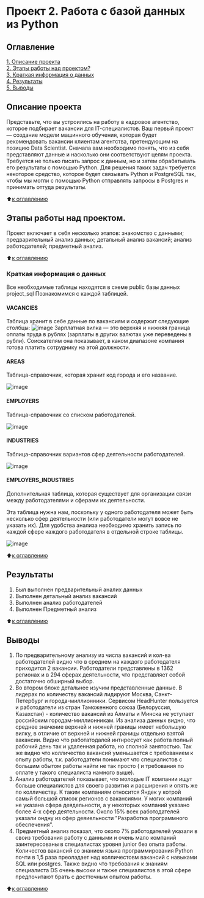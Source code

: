 # Проект 2. Работа с базой данных из Python

## Оглавление
[1. Описание проекта](https://github.com/igord21/Practice_DC/blob/main/Project_2/README.md#Описание-проекта)  
[2. Этапы работы над проектом?](https://github.com/igord21/Practice_DC/blob/main/Project_2/README.md#Этапы-работы-над-проектом)  
[3. Краткая информация о данных](https://github.com/igord21/Practice_DC/blob/main/Project_2/README.md#Краткая-информация-о-данных)  
[4. Результаты](https://github.com/igord21/Practice_DC/blob/main/Project_2/README.md#Результаты)    
[5. Выводы](https://github.com/igord21/Practice_DC/blob/main/Project_2/README.md#Выводы) 

## Описание проекта
Представьте, что вы устроились на работу в кадровое агентство, которое подбирает вакансии для IT-специалистов. Ваш первый проект — создание модели машинного обучения, которая будет рекомендовать вакансии клиентам агентства, претендующим на позицию Data Scientist. Сначала вам необходимо понять, что из себя представляют данные и насколько они соответствуют целям проекта. 
Требуется не только писать запрос к данным, но и затем обрабатывать его результаты с помощью Python. Для решения таких задач требуется некоторое средство, которое будет связывать Python и PostgreSQL так, чтобы мы могли с помощью Python отправлять запросы в Postgres и принимать оттуда результаты.

:arrow_up:[к оглавлению](https://github.com/igord21/Practice_DC/blob/main/Project_2/README.md#Оглавление)

## Этапы работы над проектом.
Проект включает в себя несколько этапов:
знакомство с данными;
предварительный анализ данных;
детальный анализ вакансий;
анализ работодателей;
предметный анализ.

:arrow_up:[к оглавлению](https://github.com/igord21/Practice_DC/blob/main/Project_2/README.md#Оглавление)

### Краткая информация о данных
Все необходимые таблицы находятся в схеме public базы данных project_sql
Познакомимся с каждой таблицей.

#### VACANCIES

Таблица хранит в себе данные по вакансиям и содержит следующие столбцы:
![image](https://user-images.githubusercontent.com/94748051/208470332-c1a354a8-c23d-41ce-90b5-78ac9bbe2116.png)
Зарплатная вилка — это верхняя и нижняя граница оплаты труда в рублях (зарплаты в других валютах уже переведены в рубли). Соискателям она показывает, в каком диапазоне компания готова платить сотруднику на этой должности.

#### AREAS

Таблица-справочник, которая хранит код города и его название.

![image](https://user-images.githubusercontent.com/94748051/208470551-ba82e11d-3629-449d-b6e7-50db5443e83f.png)

#### EMPLOYERS

Таблица-справочник со списком работодателей.

![image](https://user-images.githubusercontent.com/94748051/208470633-562fc464-3992-463a-bcb0-424dffd6d4d2.png)

#### INDUSTRIES

Таблица-справочник вариантов сфер деятельности работодателей.

![image](https://user-images.githubusercontent.com/94748051/208470692-22c57aea-ed02-4c9e-993f-2386db6f0548.png)

#### EMPLOYERS_INDUSTRIES

Дополнительная таблица, которая существует для организации связи между работодателями и сферами их деятельности.

Эта таблица нужна нам, поскольку у одного работодателя может быть несколько сфер деятельности (или работодатели могут вовсе не указать их). Для удобства анализа необходимо хранить запись по каждой сфере каждого работодателя в отдельной строке таблицы.

![image](https://user-images.githubusercontent.com/94748051/208470769-312735a3-ebe4-4e08-8dbc-cea4cebbce78.png)

:arrow_up:[к оглавлению](https://github.com/igord21/Practice_DC/blob/main/Project_2/README.md#Оглавление)

## Результаты
1. Был выполнен предварительный аналих данных
2. Выполнен детальный анализ вакансий
3. Выполнен анализ работодателей
4. Выполнен Предметный анализ

:arrow_up:[к оглавлению](https://github.com/igord21/Practice_DC/blob/main/Project_2/README.md#Оглавление)

## Выводы
1. По предварительному анализу из числа вакансий и кол-ва работодателей видно что в среднем на каждого работодателя приходится 2 вакансии. Работодатели представлены в 1362 регионах и в 294 сферах деятельности, что представляет собой достаточно обширный выбор.
2. Во втором блоке детальнее изучим представленные данные. В лидерах по количеству вакансий лидируют Москва, Санкт-Петербург и города-миллионники. Сервисом HeadHunter пользуется и работодатели из стран Таможенного союза (Белоруссия, Казахстан) - количество вакансий из Алматы и Минска не уступает российским городам-миллионникам. Из анализа данных видно, что среднее значение верхней и нижней границы имеет небольшую вилку, в отличие от верхней и нижней границы отдельно взятой вакансии. Видно что работатодалей интнресует  как работа полный рабочий день так и удаленная работа, но сполной занятостью. Так же видно что колличество вакансий уменьшается с требованием к опыту работы, т.к. работодатели понимают что специалистов с большим обытом работы найти не так просто ( и требования по оплате у такого специалиста намного выше). 
3. Анализ работодателей показывает, что молодые IT компании ищут больше специалистов для своего развития и расширения и опять же по колличеству. К таким компаниям относится Яндек у котрой самый большой список регионов с вакансиями. У могих компаний не указана сфера деядельности, а у некоторых компаний указано более 4-х сфер деятельности. Около 15% всех работодателей указали ондну из сфер деяиельности "Разработка программного обеспечения".
4. Предметный анализ показал, что около 7% работодателей указали в своиз требования работу с данными и очень мало компаний заинтересованы в специалистах уровня junior без опыта работы. Количестов вакансий со знанием языка программирования Python почти в 1,5 раза преоладает над колличестовм вакансий с навыками SQL или postgres. Также видно что требования к знаниям специалиста DS очень высоки и также специалистов в этой сфере предпочитают брать с достточным опытом работы.   

:arrow_up:[к оглавлению](https://github.com/igord21/Practice_DC/blob/main/Project_4-Classification/README.md#Оглавление)

